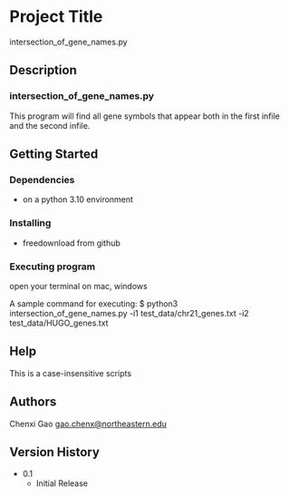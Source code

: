 # Project Title

intersection_of_gene_names.py

## Description

### intersection_of_gene_names.py

This program will find all gene symbols that appear both in the first infile and the second infile.


## Getting Started

### Dependencies

* on a python 3.10 environment

### Installing

* freedownload from github

### Executing program

open your terminal on mac, windows

A sample command for executing:
$ python3 intersection_of_gene_names.py -i1 test_data/chr21_genes.txt -i2 test_data/HUGO_genes.txt

## Help

This is a case-insensitive scripts

## Authors

Chenxi Gao
gao.chenx@northeastern.edu

## Version History

* 0.1
    * Initial Release